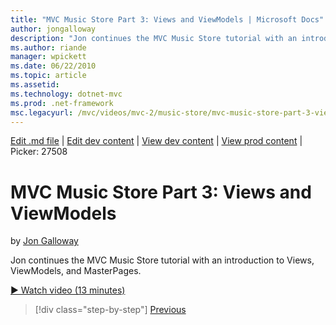 ```yaml
---
title: "MVC Music Store Part 3: Views and ViewModels | Microsoft Docs"
author: jongalloway
description: "Jon continues the MVC Music Store tutorial with an introduction to Views, ViewModels, and MasterPages."
ms.author: riande
manager: wpickett
ms.date: 06/22/2010
ms.topic: article
ms.assetid: 
ms.technology: dotnet-mvc
ms.prod: .net-framework
msc.legacyurl: /mvc/videos/mvc-2/music-store/mvc-music-store-part-3-views-and-viewmodels
---
```

[Edit .md file](C:\Projects\msc\dev\Msc.Www\Web.ASP\App_Data\github\mvc\videos\mvc-2\music-store\mvc-music-store-part-3-views-and-viewmodels.md) | [Edit dev content](http://www.aspdev.net/umbraco#/content/content/edit/26717) | [View dev content](http://docs.aspdev.net/tutorials/mvc/videos/mvc-2/music-store/mvc-music-store-part-3-views-and-viewmodels.html) | [View prod content](http://www.asp.net/mvc/videos/mvc-2/music-store/mvc-music-store-part-3-views-and-viewmodels) | Picker: 27508

MVC Music Store Part 3: Views and ViewModels
====================
by [Jon Galloway](https://github.com/jongalloway)

Jon continues the MVC Music Store tutorial with an introduction to Views, ViewModels, and MasterPages.

[&#9654; Watch video (13 minutes)](https://channel9.msdn.com/Blogs/ASP-NET-Site-Videos/mvc-music-store-part-3-views-and-viewmodels)

>[!div class="step-by-step"] [Previous](mvc-music-store-part-2-controllers.md)